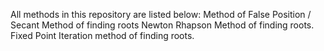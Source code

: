 All methods in this repository are listed below:
Method of False Position / Secant Method of finding roots
Newton Rhapson Method of finding roots.
Fixed Point Iteration method of finding roots.
  
